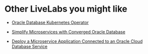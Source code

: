 # Other LiveLabs you might like

- [Oracle Database Kubernetes Operator](https://apexapps.oracle.com/pls/apex/dbpm/r/livelabs/view-workshop?wid=3562)

- [Simplify Microservices with Converged Oracle Database](https://apexapps.oracle.com/pls/apex/dbpm/r/livelabs/view-workshop?wid=637)

- [Deploy a Microservice Application Connected to an Oracle Cloud Database Service](https://apexapps.oracle.com/pls/apex/dbpm/r/livelabs/view-workshop?wid=3375)
